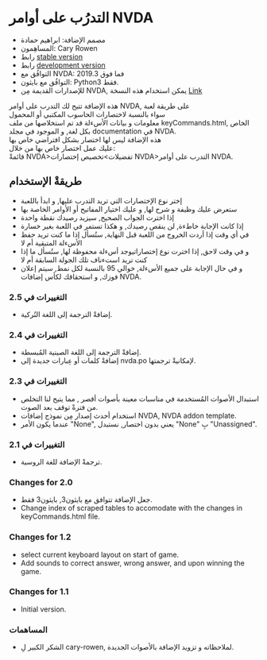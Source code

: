 # التدرُب على أوامر NVDA #

*	مصمم الإضافة: ابراهيم حمادة  
*	المساهِمون: Cary Rowen  
*	رابط [stable version][1]  
*	رابط [development version][2]  
*	التوافُق مع NVDA: 2019.3 فما فوق  
*	التوافُق مع بايثون: Python3 فقط.  
*	للإصدارات القديمة مِن NVDA, يمكن استخدام هذه النسخة [Link][3]  

هذه الإضافة تتيح لك التدرب على أوامر NVDA, على طريقة لعبة  
سواء بالنسبة لاختصارات الحاسوب المكتبي أو المحمول  
معلومات و بيانات الأسءلة قد تم استخلاصها من ملف keyCommands.html, الخاص بكل لغة, و الموجود في مجلد documentation في NVDA.  
هذه الإضافة ليس لها اختصار بشكل افتراضي خاص بها  
عليك عمل اختصار خاص بها من خلال:  
قائمةْ NVDA>تفضيلات>تخصيص إختصارات NVDA>التدرب على أوامر NVDA.    

## طريقةْ الإستخدام ##

*	إختر نوع الإختصارات التي تريد التدرب عليها, و ابدأ باللعبة  
*	ستعرض عليك وظيفة و شرح لها, و عليك اختيار المفاتيح أو الأوامر الخاصة بها  
*	إذا اخترت الجواب الصحيح, سيزيد رصيدك نقطة واحدة  
*	إذا كانت الإجابة خاطءة, لن ينقص رصيدك, و هكذا تستمر في اللعبة بغير خسارة  
*	في أي وقت إذا أردت الخروج من اللعبة قبل النهاية, ستُسأل إذا ما كنت تريد حفظ الأسءلة المتبقية أم لا
*	و في وقت لاحق, إذا اخترت نوع إختصاراتيوجد أسءلة محفوظة لها, ستُسأل ما إذا كنت تريد استءناف تلك الجولة السابقة أم لا  
*	و في حال الإجابة على جميع الأسءلة, خوالي 95 بالنسبة لكل نمط, سيتم إعلان فوزك, و استحقاقك لكأس إضافات NVDA.  

### التغييرات في 2.5 ###

*	إضافةْ الترجمة إلى اللغة التُركية.

### التغييرات في 2.4 ###

*	إضافةْ الترجمة إلى اللغة الصينية المُبسطة.  
*	إضافةْ كلمات أو عِبارات جديدة إلى nvda.po لإمكانيةْ ترجمتها.  

### التغييرات في 2.3 ###

*	استبدال الأصوات المُستخدمة في مناسبات معينة بأصوات أقصر , مما يتيح لنا التخلص من فترةْ توقف بعد الصوت.  
*	استخدام أحدث إصدار مِن نموذج إضافات NVDA, NVDA addon template.  
*	عندما يكون الأمر "None", يعني بدون اختصار, نستبدل "None" بِ "Unassigned".  

### التغييرات في 2.1 ###

*	ترجمةْ الإضافة للغة الروسية.

### Changes for 2.0 ###

*	جعل الإضافة تتوافق مع بايثون3, بايثون3 فقط.  
*	Change index of scraped tables to accomodate with the changes in keyCommands.html file.  

### Changes for 1.2 ###

*	select current keyboard layout on start of game.
*	Add sounds to correct answer, wrong answer, and upon winning the game.

### Changes for 1.1 ###

*	Initial version.

### المساهمات ###

*	الشكر الكبير لِ cary-rowen, لملاحظاته و تزويد الإضافة بالأصوات الجديدة.  

[1]: https://github.com/ibrahim-s/trainingNvdaCommands/releases/download/2.5/trainingKeyboardCommands-2.5.nvda-addon

[2]: https://github.com/ibrahim-s/trainingNvdaCommands/releases/download/2.5-dev/trainingKeyboardCommands-2.5-dev.nvda-addon

[3]: https://github.com/ibrahim-s/trainingNvdaCommands/releases/download/v1.3dev/trainingKeyboardCommands-1.3-dev.nvda-addon
